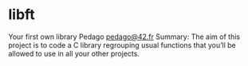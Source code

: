# libft

Your first own library
Pedago pedago@42.fr
Summary: The aim of this project is to code a C library regrouping usual functions that you’ll be allowed to use in all your other projects.
